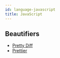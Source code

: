 ```yaml
---
id: language-javascript
title: JavaScript
---
```

## Beautifiers
- [Pretty Diff](/docs/beautifier-pretty-diff.html)
- [Prettier](/docs/beautifier-prettier.html)